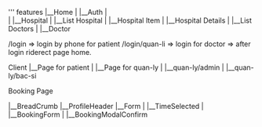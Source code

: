'''
features
|__Home
|
|__Auth
|  
|
|__Hospital
|  |__List Hospital
|      |__Hospital Item
|  |__Hospital Details
|     |__List Doctors
|
|__Doctor


<!-- Auth -->
/login => login by phone for patient
/login/quan-li => login for doctor => after login riderect page home.



Client
|__Page for patient
|
|__Page for quan-ly
   |
   |__quan-ly/admin
   |
   |__quan-ly/bac-si


Booking Page

|__BreadCrumb
|__ProfileHeader
|__Form
|  |__TimeSelected
|  |__BookingForm
|  |__BookingModalConfirm